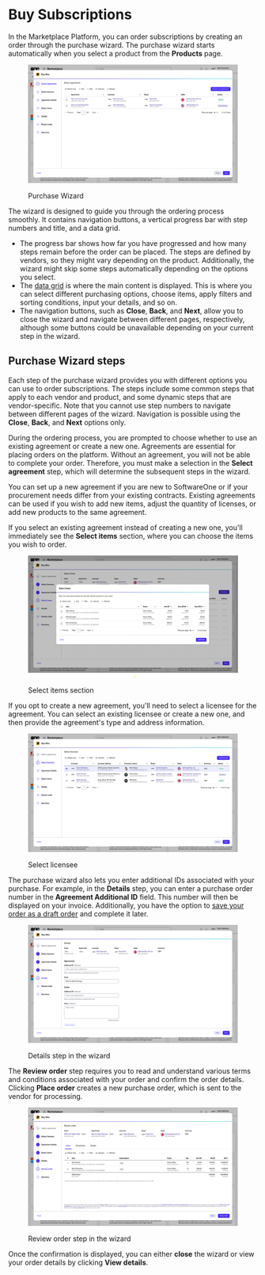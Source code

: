 # Buy Subscriptions

In the Marketplace Platform, you can order subscriptions by creating an order through the purchase wizard. The purchase wizard starts automatically when you select a product from the **Products** page.&#x20;

<div data-with-frame="true"><figure><img src="../../../.gitbook/assets/Wizard (1).png" alt=""><figcaption><p>Purchase Wizard</p></figcaption></figure></div>

The wizard is designed to guide you through the ordering process smoothly. It contains navigation buttons, a vertical progress bar with step numbers and title, and a data grid.&#x20;

* The progress bar shows how far you have progressed and how many steps remain before the order can be placed. The steps are defined by vendors, so they might vary depending on the product. Additionally, the wizard might skip some steps automatically depending on the options you select.&#x20;
* The [data grid](../../../marketplace-platform/getting-started/interface/customize-the-data-grid.md) is where the main content is displayed. This is where you can select different purchasing options, choose items, apply filters and sorting conditions, input your details, and so on.&#x20;
* The navigation buttons, such as **Close**, **Back**, and **Next**, allow you to close the wizard and navigate between different pages, respectively, although some buttons could be unavailable depending on your current step in the wizard.&#x20;

## Purchase Wizard steps

Each step of the purchase wizard provides you with different options you can use to order subscriptions. The steps include some common steps that apply to each vendor and product, and some dynamic steps that are vendor-specific. Note that you cannot use step numbers to navigate between different pages of the wizard. Navigation is possible using the **Close**, **Back**, and **Next** options only.

During the ordering process, you are prompted to choose whether to use an existing agreement or create a new one. Agreements are essential for placing orders on the platform. Without an agreement, you will not be able to complete your order. Therefore, you must make a selection in the **Select agreement** step, which will determine the subsequent steps in the wizard.&#x20;

You can set up a new agreement if you are new to SoftwareOne or if your procurement needs differ from your existing contracts. Existing agreements can be used if you wish to add new items, adjust the quantity of licenses, or add new products to the same agreement.&#x20;

If you select an existing agreement instead of creating a new one, you'll immediately see the **Select items** section, where you can choose the items you wish to order.&#x20;

<div data-with-frame="true"><figure><img src="../../../.gitbook/assets/image (1149).png" alt=""><figcaption><p>Select items section</p></figcaption></figure></div>

If you opt to create a new agreement, you'll need to select a licensee for the agreement. You can select an existing licensee or create a new one, and then provide the agreement's type and address information.

<div data-with-frame="true"><figure><img src="../../../.gitbook/assets/image (1150).png" alt=""><figcaption><p>Select licensee </p></figcaption></figure></div>

The purchase wizard also lets you enter additional IDs associated with your purchase. For example, in the **Details** step, you can enter a purchase order number in the **Agreement Additional ID** field. This number will then be displayed on your invoice. Additionally, you have the option to [save your order as a draft order](../orders/save-order-as-a-draft.md) and complete it later.

<div data-with-frame="true"><figure><img src="../../../.gitbook/assets/miro_details.png" alt=""><figcaption><p>Details step in the wizard</p></figcaption></figure></div>

The **Review order** step requires you to read and understand various terms and conditions associated with your order and confirm the order details. Clicking **Place order** creates a new purchase order, which is sent to the vendor for processing.&#x20;

<div data-with-frame="true"><figure><img src="../../../.gitbook/assets/miro_review_order.png" alt=""><figcaption><p>Review order step in the wizard</p></figcaption></figure></div>

Once the confirmation is displayed, you can either **close** the wizard or view your order details by clicking **View details**.&#x20;
